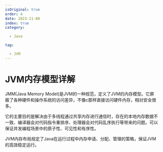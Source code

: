 ```yaml
---
isOriginal: true
order: 4
date: 2023-11-08
index: true
category:

  - Java

tag:

  - JVM
---
```


# JVM内存模型详解

JMM(Java Memory Model)是JVM的一种规范，定义了JVM的内存模型。它屏蔽了各种硬件和操作系统的访问差异，不像c那样直接访问硬件内存，相对安全很多。

<!-- more -->

它的主要目的是解决由于多线程通过共享内存进行通信时，存在的本地内存数据不一致、编译器会对代码指令重排序、处理器会对代码乱序执行等带来的问题。可以保证并发编程场景中的原子性、可见性和有序性。

JVM内存布局规定了Java在运行过程中内存申请、分配、管理的策略，保证JVM的高效稳定运行。



